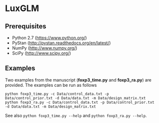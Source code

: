 # LuxGLM

## Prerequisites 
* Python 2.7 (https://www.python.org/)
* PyStan (http://pystan.readthedocs.org/en/latest/)
* NumPy (http://www.numpy.org/)
* SciPy (http://www.scipy.org/)

## Examples
Two examples from the manuscript (**foxp3_time.py** and **foxp3_ra.py**) are provided. The examples can be run as follows

    python foxp3_time.py -c Data/control_data.txt -p Data/control_prior.txt -d Data/data.txt -m Data/design_matrix.txt
    python foxp3_ra.py -c Data/control_data.txt -p Data/control_prior.txt -d Data/data.txt -m Data/design_matrix.txt

See also `python foxp3_time.py --help` and `python foxp3_ra.py --help`.
